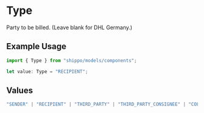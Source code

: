 # Type

Party to be billed. (Leave blank for DHL Germany.)

## Example Usage

```typescript
import { Type } from "shippo/models/components";

let value: Type = "RECIPIENT";
```

## Values

```typescript
"SENDER" | "RECIPIENT" | "THIRD_PARTY" | "THIRD_PARTY_CONSIGNEE" | "COLLECT"
```